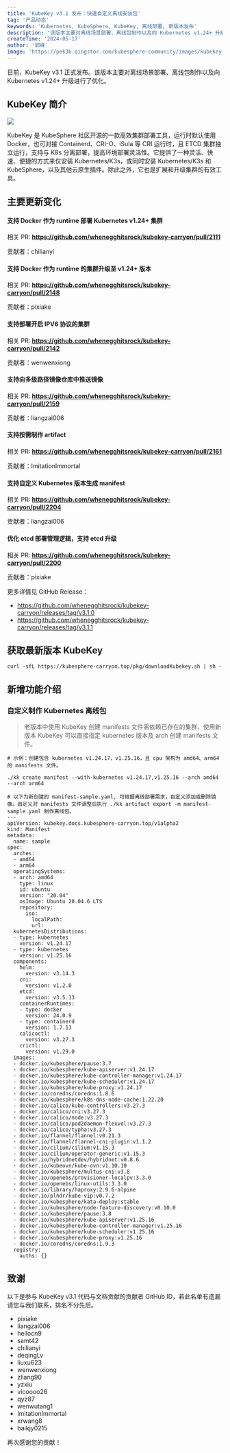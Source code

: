 ```yaml
---
title: 'KubeKey v3.1 发布：快速自定义离线安装包'
tag: '产品动态'
keywords: 'Kubernetes, KubeSphere, KubeKey, 离线部署, 新版本发布'
description: '该版本主要对离线场景部署、离线包制作以及向 Kubernetes v1.24+ 升级进行了优化。'
createTime: '2024-05-17'
author: '郭峰'
image: 'https://pek3b.qingstor.com/kubesphere-community/images/kubekey-v3.1-release.png'
---
```


日前，KubeKey v3.1 正式发布。该版本主要对离线场景部署、离线包制作以及向 Kubernetes v1.24+ 升级进行了优化。

## KubeKey 简介

![](https://pek3b.qingstor.com/kubesphere-community/images/202205121620270.png)

KubeKey 是 KubeSphere 社区开源的一款高效集群部署工具，运行时默认使用 Docker，也可对接 Containerd、CRI-O、iSula 等 CRI 运行时，且 ETCD 集群独立运行，支持与 K8s 分离部署，提高环境部署灵活性。它提供了一种灵活、快速、便捷的方式来仅安装 Kubernetes/K3s，或同时安装 Kubernetes/K3s 和 KubeSphere，以及其他云原生插件。除此之外，它也是扩展和升级集群的有效工具。

## 主要更新变化

#### 支持 Docker 作为 runtime 部署 Kubernetes v1.24+ 集群

相关 PR: **https://github.com/whenegghitsrock/kubekey-carryon/pull/2111**

贡献者：chilianyi

#### 支持 Docker 作为 runtime 的集群升级至 v1.24+ 版本

相关 PR: **https://github.com/whenegghitsrock/kubekey-carryon/pull/2148**

贡献者：pixiake

#### 支持部署开启 IPV6 协议的集群

相关 PR: **https://github.com/whenegghitsrock/kubekey-carryon/pull/2142**

贡献者：wenwenxiong

#### 支持向多级路径镜像仓库中推送镜像

相关 PR: **https://github.com/whenegghitsrock/kubekey-carryon/pull/2159**

贡献者：liangzai006

#### 支持按需制作 artifact

相关 PR: **https://github.com/whenegghitsrock/kubekey-carryon/pull/2161**

贡献者：ImitationImmortal

#### 支持自定义 Kubernetes 版本生成 manifest

相关 PR: **https://github.com/whenegghitsrock/kubekey-carryon/pull/2204**

贡献者：liangzai006

#### 优化 etcd 部署管理逻辑，支持 etcd 升级

相关 PR: **https://github.com/whenegghitsrock/kubekey-carryon/pull/2200**

贡献者：pixiake

更多详情见 GitHub Release：

- https://github.com/whenegghitsrock/kubekey-carryon/releases/tag/v3.1.0
- https://github.com/whenegghitsrock/kubekey-carryon/releases/tag/v3.1.1

## 获取最新版本 KubeKey

```
curl -sfL https://kubesphere-carryon.top/pkg/downloadKubekey.sh | sh -
```

## 新增功能介绍

### 自定义制作 Kubernetes 离线包

> 老版本中使用 KubeKey 创建 manifests 文件需依赖已存在的集群，使用新版本 KubeKey 可以直接指定 kubernetes 版本及 arch 创建 manifests 文件。

```
# 示例：创建包含 kubernetes v1.24.17，v1.25.16，且 cpu 架构为 amd64、arm64 的 manifests 文件。

./kk create manifest --with-kubernetes v1.24.17,v1.25.16 --arch amd64 --arch arm64

# 以下为新创建的 manifest-sample.yaml, 可根据离线部署需求，自定义添加或删除镜像。自定义对 manifests 文件调整后执行 ./kk artifact export -m manifest-sample.yaml 制作离线包。
---
apiVersion: kubekey.docs.kubesphere-carryon.top/v1alpha2
kind: Manifest
metadata:
  name: sample
spec:
  arches:
  - amd64
  - arm64
  operatingSystems:
  - arch: amd64
    type: linux
    id: ubuntu
    version: "20.04"
    osImage: Ubuntu 20.04.6 LTS
    repository:
      iso:
        localPath:
        url:
  kubernetesDistributions:
  - type: kubernetes
    version: v1.24.17
  - type: kubernetes
    version: v1.25.16
  components:
    helm:
      version: v3.14.3
    cni:
      version: v1.2.0
    etcd:
      version: v3.5.13
    containerRuntimes:
    - type: docker
      version: 24.0.9
    - type: containerd
      version: 1.7.13
    calicoctl:
      version: v3.27.3
    crictl:
      version: v1.29.0
  images:
  - docker.io/kubesphere/pause:3.7
  - docker.io/kubesphere/kube-apiserver:v1.24.17
  - docker.io/kubesphere/kube-controller-manager:v1.24.17
  - docker.io/kubesphere/kube-scheduler:v1.24.17
  - docker.io/kubesphere/kube-proxy:v1.24.17
  - docker.io/coredns/coredns:1.8.6
  - docker.io/kubesphere/k8s-dns-node-cache:1.22.20
  - docker.io/calico/kube-controllers:v3.27.3
  - docker.io/calico/cni:v3.27.3
  - docker.io/calico/node:v3.27.3
  - docker.io/calico/pod2daemon-flexvol:v3.27.3
  - docker.io/calico/typha:v3.27.3
  - docker.io/flannel/flannel:v0.21.3
  - docker.io/flannel/flannel-cni-plugin:v1.1.2
  - docker.io/cilium/cilium:v1.15.3
  - docker.io/cilium/operator-generic:v1.15.3
  - docker.io/hybridnetdev/hybridnet:v0.8.6
  - docker.io/kubeovn/kube-ovn:v1.10.10
  - docker.io/kubesphere/multus-cni:v3.8
  - docker.io/openebs/provisioner-localpv:3.3.0
  - docker.io/openebs/linux-utils:3.3.0
  - docker.io/library/haproxy:2.9.6-alpine
  - docker.io/plndr/kube-vip:v0.7.2
  - docker.io/kubesphere/kata-deploy:stable
  - docker.io/kubesphere/node-feature-discovery:v0.10.0
  - docker.io/kubesphere/pause:3.8
  - docker.io/kubesphere/kube-apiserver:v1.25.16
  - docker.io/kubesphere/kube-controller-manager:v1.25.16
  - docker.io/kubesphere/kube-scheduler:v1.25.16
  - docker.io/kubesphere/kube-proxy:v1.25.16
  - docker.io/coredns/coredns:1.9.3
  registry:
    auths: {}

```

## 致谢

以下是参与 KubeKey v3.1 代码与文档贡献的贡献者 GitHub ID，若此名单有遗漏请您与我们联系，排名不分先后。

- pixiake
- liangzai006
- hellocn9
- samt42
- chilianyi
- deqingLv
- liuxu623
- wenwenxiong
- zliang90
- yzxiu
- vicoooo26
- qyz87
- wenwutang1
- ImitationImmortal
- xrwang8
- baikjy0215

再次感谢您的贡献！

